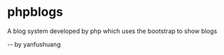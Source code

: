 phpblogs
========

A blog system developed by php which uses the bootstrap to show blogs


-- by yanfushuang